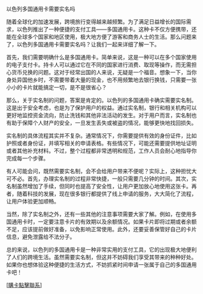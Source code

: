 以色列多国通用卡需要实名吗

随着全球化的加速发展，跨境旅行变得越来越频繁。为了满足日益增长的国际需求，以色列推出了一种便捷的支付工具——多国通用卡。这种卡不仅方便携带，还能在全球多个国家和地区使用，极大地方便了游客和商务人士的生活。那么问题来了，以色列多国通用卡需要实名吗？让我们一起来详细了解一下。

首先，我们需要明确什么是多国通用卡。简单来说，这是一种可以在多个国家使用的电子支付卡。持卡人可以通过它在不同的国家进行消费、取现等操作，而无需担心货币兑换的问题。这对于经常出国的人来说，无疑是一个福音。想象一下，当你身处异国他乡时，不需要带着大量的现金，也不用频繁地去银行换钱，只需要一张小小的卡片就能搞定一切，是不是很省心？

那么，关于实名制的问题，答案是肯定的。以色列的多国通用卡确实需要实名制。这是出于安全考虑，也是为了保护用户的权益。通过实名制，银行和相关机构可以更好地监控资金流向，防止洗钱和其他非法活动的发生。对于用户而言，实名制也有助于保障个人财产的安全，一旦发生丢失或被盗的情况，能够更快地找回损失。

实名制的具体流程其实并不复杂。通常情况下，你需要提供有效的身份证件，比如护照或者身份证，并填写相关的申请表格。有些情况下，可能还需要提供地址证明或者其他补充材料。不过，整个过程都非常透明和规范，工作人员会耐心地指导你完成每一个步骤。

有人可能会问，既然需要实名制，会不会给用户带来不便呢？实际上，这种担忧大可不必。首先，办理实名制的过程非常快捷，一般只需要几分钟的时间。其次，实名制虽然增加了手续，但同时也提高了安全性，让用户更加放心地使用这张卡。再者，随着科技的发展，现在很多银行都提供了线上申请的服务，大大简化了流程，让用户体验更加顺畅。

当然，除了实名制之外，还有一些其他的注意事项需要大家了解。例如，在使用多国通用卡时，一定要注意卡片的有效期以及余额情况。如果卡片即将过期或者余额不足，应该提前做好准备，以免影响正常使用。此外，还要妥善保管好自己的卡片信息，避免泄露给不法分子。

总的来说，以色列的多国通用卡是一种非常实用的支付工具，它的出现极大地便利了人们的跨境生活。虽然需要实名制，但这并不妨碍我们享受其带来的种种好处。如果你也想体验这种便捷的生活方式，不妨抓紧时间申请一张属于自己的多国通用卡吧！

[[購卡點擊聯系](https://t.me/s/esim1088)]
